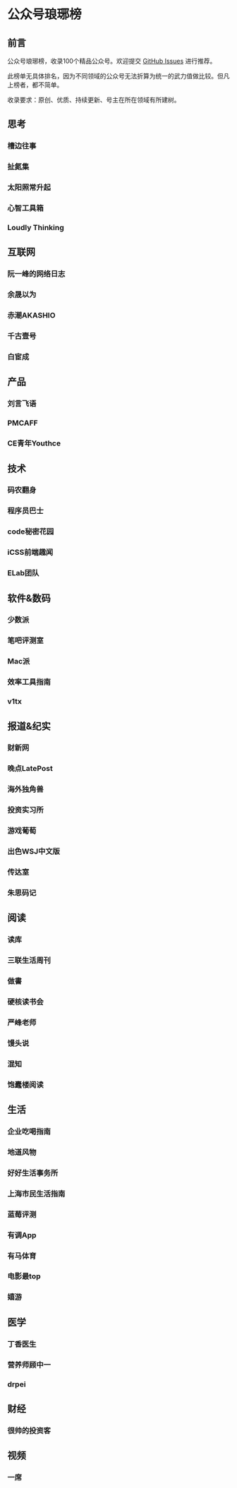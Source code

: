 # 公众号琅琊榜

## 前言

公众号琅琊榜，收录100个精品公众号。欢迎提交 [GitHub Issues](https://github.com/qianguyihao/mp-top/issues) 进行推荐。

此榜单无具体排名，因为不同领域的公众号无法折算为统一的武力值做比较。但凡上榜者，都不简单。

收录要求：原创、优质、持续更新、号主在所在领域有所建树。

## 思考

### 槽边往事

### 扯氮集

### 太阳照常升起

### 心智工具箱

### Loudly Thinking


## 互联网

### 阮一峰的网络日志

### 余晟以为

### 赤潮AKASHIO

### 千古壹号

### 白宦成

## 产品

### 刘言飞语



### PMCAFF

### CE青年Youthce

## 技术

### 码农翻身

### 程序员巴士

### code秘密花园

### iCSS前端趣闻

### ELab团队

## 软件&数码

### 少数派



### 笔吧评测室

### Mac派

### 效率工具指南

### v1tx

## 报道&纪实

### 财新网

### 晚点LatePost

### 海外独角兽

### 投资实习所

### 游戏葡萄

### 出色WSJ中文版

### 传达室

### 朱思码记

## 阅读

### 读库

### 三联生活周刊

### 做書

### 硬核读书会



### 严峰老师

### 馒头说

### 混知

### 饱蠹楼阅读



## 生活

### 企业吃喝指南

### 地道风物

### 好好生活事务所

### 上海市民生活指南

### 蓝莓评测

### 有调App

### 有马体育

### 电影最top

### 嬉游

## 医学

### 丁香医生

### 营养师顾中一

### drpei



## 财经

### 很帅的投资客







## 视频

### 一席

















